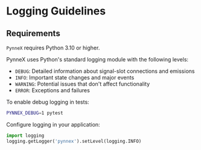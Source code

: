 # Logging Guidelines

## Requirements
`PynneX` requires Python 3.10 or higher.

PynneX uses Python's standard logging module with the following levels:

- `DEBUG`: Detailed information about signal-slot connections and emissions
- `INFO`: Important state changes and major events
- `WARNING`: Potential issues that don't affect functionality
- `ERROR`: Exceptions and failures

To enable debug logging in tests:
```bash
PYNNEX_DEBUG=1 pytest
```

Configure logging in your application:
```python
import logging
logging.getLogger('pynnex').setLevel(logging.INFO)
```
